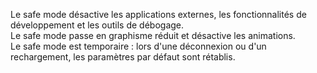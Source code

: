 Le safe mode désactive les applications externes, les fonctionnalités de développement et les outils de débogage.\
Le safe mode passe en graphisme réduit et désactive les animations.\
Le safe mode est temporaire : lors d'une déconnexion ou d'un rechargement, les paramètres par défaut sont rétablis.